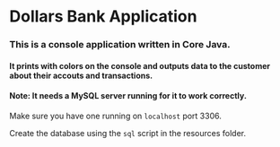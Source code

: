 # Dollars Bank Application

### This is a console application written in Core Java.

#### It prints with colors on the console and outputs data to the customer about their accouts and transactions.

#### Note: It needs a MySQL server running for it to work correctly.

Make sure you have one running on `localhost` port 3306.

Create the database using the `sql` script in the resources folder.